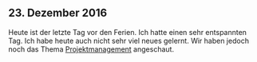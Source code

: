 ## 23. Dezember 2016
Heute ist der letzte Tag vor den Ferien. Ich hatte einen sehr entspannten Tag. Ich habe heute auch nicht sehr viel neues gelernt. Wir haben jedoch noch das Thema [Projektmanagement](/module/431/projektmanagement) angeschaut.